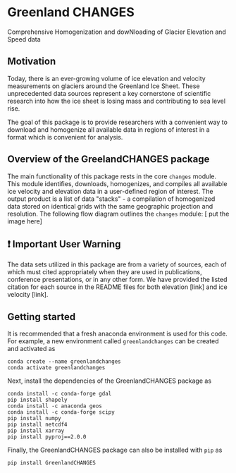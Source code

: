 # Greenland CHANGES
Comprehensive Homogenization and dowNloading of Glacier Elevation and Speed data

## Motivation
Today, there is an ever-growing volume of ice elevation and velocity measurements on glaciers around the Greenland Ice Sheet. These unprecedented data sources represent a key cornerstone of scientific research into how the ice sheet is losing mass and contributing to sea level rise.

The goal of this package is to provide researchers with a convenient way to download and homogenize all available data in regions of interest in a format which is convenient for analysis.

## Overview of the GreelandCHANGES package

The main functionality of this package rests in the core `changes` module. This module identifies, downloads, homogenizes, and compiles all available ice velocity and elevation data in a user-defined region of interest. The output product is a list of data "stacks" - a compilation of homogenized data stored on identical grids with the same geographic projection and resolution. The following flow diagram outlines the `changes` module:
\[ put the image here\]

## :exclamation: Important User Warning
The data sets utilized in this package are from a variety of sources, each of which must cited appropriately when they are used in publications, conference presentations, or in any other form. We have provided the listed citation for each source in the README files for both elevation \[link\] and ice velocity \[link\]. 

## Getting started
It is recommended that a fresh anaconda environment is used for this code. For example, a new environment called `greenlandchanges` can be created and activated as
```
conda create --name greenlandchanges
conda activate greenlandchanges
```

Next, install the dependencies of the GreenlandCHANGES package as
```
conda install -c conda-forge gdal
pip install shapely
conda install -c anaconda geos
conda install -c conda-forge scipy
pip install numpy
pip install netcdf4
pip install xarray
pip install pyproj==2.0.0
```

Finally, the GreenlandCHANGES package can also be installed with `pip` as 
```
pip install GreenlandCHANGES
```
